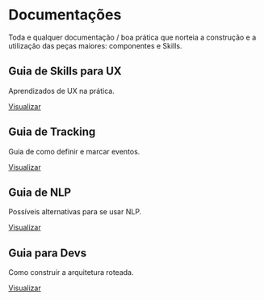 # Documentações

Toda e qualquer documentação / boa prática que norteia a construção e a utilização das peças maiores: componentes e Skills.

## Guia de Skills para UX

Aprendizados de UX na prática.

[Visualizar](https://docs.google.com/document/d/1hLjFbFogNpT-UkOBIJwoEX_EvaOZYOn2-QWfhRiUa5E/edit?usp=sharing)

## Guia de Tracking

Guia de como definir e marcar eventos.

[Visualizar](https://docs.google.com/document/d/1m6FKS0THlvBnf4mMdpe9AU08uFMVhyUSIl_6EurSFsE/edit?usp=sharing)

## Guia de NLP

Possíveis alternativas para se usar NLP.

[Visualizar](https://docs.google.com/document/d/1Fr1Ceoayb-vPu1AF-EHN-m2Mj2AIlqJP8RuilI20ljE/edit?usp=sharing)

## Guia para Devs

Como construir a arquitetura roteada.

[Visualizar](https://dev.azure.com/curupira/Takepedia/_wiki/wikis/Takepedia.wiki/1020/%F0%9F%94%A1-Router-Guidelines)